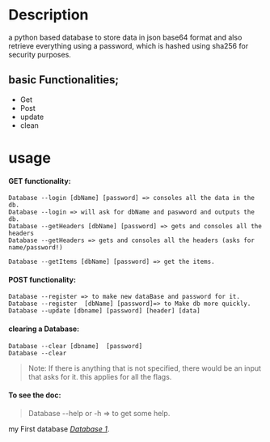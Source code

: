 # Description

a python based database to store data in json base64 format and also retrieve everything using a password, which is hashed using sha256 for security purposes.
## basic Functionalities;


- Get
- Post
- update
- clean 


# usage

#### GET functionality:

	Database --login [dbName] [password] => consoles all the data in the db.
	Database --login => will ask for dbName and paswword and outputs the db.
	Database --getHeaders [dbName] [password] => gets and consoles all the headers
	Database --getHeaders => gets and consoles all the headers (asks for name/password!)

	Database --getItems [dbName] [password] => get the items.

#### POST functionality:

	Database --register => to make new dataBase and password for it.
	Database --register  [dbName] [password]=> to Make db more quickly.
	Database --update [dbname] [password] [header] [data]

#### clearing a Database:
	Database --clear [dbname]  [password] 
	Database --clear

> Note: If there is anything that is not specified, there would be an input that asks for it.
this applies for all the flags.


#### To see the doc:
	
> 	Database --help or -h => to get some help.

my First database *[Database 1](https://github.com/Moody0101/PythonDatabase)*.

